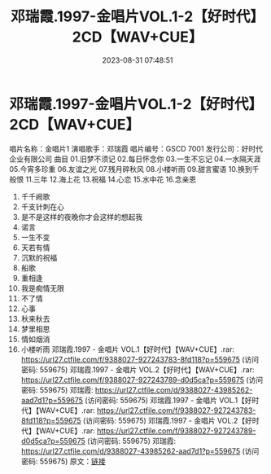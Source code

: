 ﻿---
title: 邓瑞霞.1997-金唱片VOL.1-2【好时代】2CD【WAV+CUE】
date: 2023-08-31 07:48:51
categories: WAV车载音乐、镜像
tags: 华语中文
---
# 邓瑞霞.1997-金唱片VOL.1-2【好时代】2CD【WAV+CUE】

唱片名称：金唱片1
演唱歌手：邓瑞霞
唱片编号：GSCD 7001
发行公司：好时代企业有限公司
曲目
01.旧梦不须记
02.每日怀念你
03.一生不忘记
04.一水隔天涯
05.今宵多珍重
06.友谊之光
07.残月碎秋风
08.小楼听雨
09.甜言蜜语
10.换到千般恨
11.三年
12.海上花
13.祝福
14.心恋
15.水中花
16.念亲恩
01. 千千阙歌
02. 千支针刺在心
03. 是不是这样的夜晚你才会这样的想起我
04. 诺言
05. 一生不变
06. 天若有情
07. 沉默的祝福
08. 船歌
09. 重相逢
10. 我是痴情无限
11. 不了情
12. 心事
13. 秋来秋去
14. 梦里相思
15. 情如烟消
16. 小楼听雨
邓瑞霞.1997 - 金唱片 VOL.1【好时代】【WAV+CUE】.rar: https://url27.ctfile.com/f/9388027-927243783-8fd118?p=559675
(访问密码: 559675)
邓瑞霞.1997 - 金唱片 VOL.2【好时代】【WAV+CUE】.rar: https://url27.ctfile.com/f/9388027-927243789-d0d5ca?p=559675
(访问密码: 559675)
邓瑞霞: https://url27.ctfile.com/d/9388027-43985262-aad7d1?p=559675
(访问密码: 559675)
邓瑞霞.1997 - 金唱片 VOL.1【好时代】【WAV+CUE】.rar:
https://url27.ctfile.com/f/9388027-927243783-8fd118?p=559675
(访问密码: 559675)
邓瑞霞.1997 - 金唱片 VOL.2【好时代】【WAV+CUE】.rar: https://url27.ctfile.com/f/9388027-927243789-d0d5ca?p=559675
(访问密码: 559675)
邓瑞霞: https://url27.ctfile.com/d/9388027-43985262-aad7d1?p=559675
(访问密码: 559675)
原文：[链接](https://blog.sina.com.cn/s/blog_1647c7e760103139y.html)